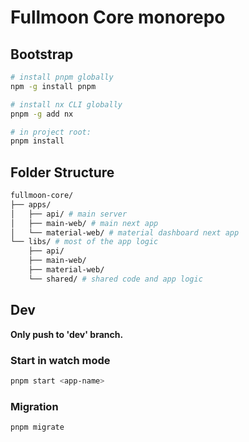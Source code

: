 # Fullmoon Core monorepo

## Bootstrap

```bash
# install pnpm globally
npm -g install pnpm

# install nx CLI globally
pnpm -g add nx

# in project root:
pnpm install
```

## Folder Structure

```bash
fullmoon-core/
├── apps/
│   ├── api/ # main server
│   ├── main-web/ # main next app 
│   └── material-web/ # material dashboard next app
└── libs/ # most of the app logic
    ├── api/
    ├── main-web/
    ├── material-web/
    └── shared/ # shared code and app logic
```

## Dev

__Only push to 'dev' branch.__

### Start in watch mode

```bash
pnpm start <app-name>
```

### Migration

```bash
pnpm migrate
```
